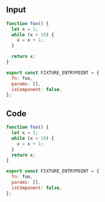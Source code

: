 
## Input

```javascript
function foo() {
  let x = 1;
  while (x < 10) {
    x = x + 1;
  }

  return x;
}

export const FIXTURE_ENTRYPOINT = {
  fn: foo,
  params: [],
  isComponent: false,
};

```

## Code

```javascript
function foo() {
  let x = 1;
  while (x < 10) {
    x = x + 1;
  }
  return x;
}

export const FIXTURE_ENTRYPOINT = {
  fn: foo,
  params: [],
  isComponent: false,
};

```
      